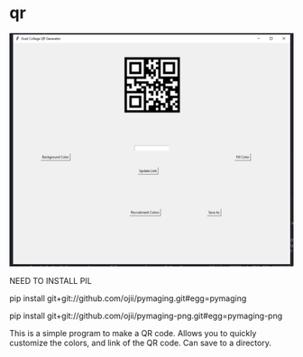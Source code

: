 # qr

![alt text](https://github.com/presleyduggan/qr/blob/master/readme_preview.png?raw=true)



NEED TO INSTALL PIL

pip install git+git://github.com/ojii/pymaging.git#egg=pymaging

pip install git+git://github.com/ojii/pymaging-png.git#egg=pymaging-png

This is a simple program to make a QR code. Allows you to quickly customize the colors, and link of the QR code. Can save to a directory.
